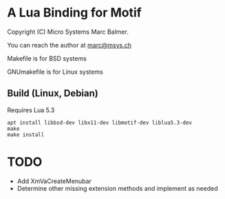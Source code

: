 # A Lua Binding for Motif

Copyright (C) Micro Systems Marc Balmer.

You can reach the author at marc@msys.ch


Makefile is for BSD systems

GNUmakefile is for Linux systems

## Build (Linux, Debian)

Requires Lua 5.3

    apt install libbsd-dev libx11-dev libmotif-dev liblua5.3-dev
    make
    make install

# TODO

- Add XmVaCreateMenubar
- Determine other missing extension methods and implement as needed

